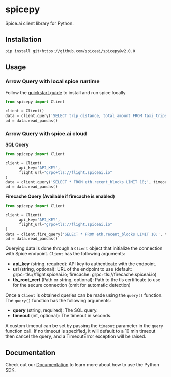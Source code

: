 # spicepy

Spice.ai client library for Python.

## Installation

```bash
pip install git+https://github.com/spiceai/spicepy@v2.0.0
```

## Usage

### Arrow Query with local spice runtime

Follow the [quickstart guide](https://github.com/spiceai/spiceai?tab=readme-ov-file#%EF%B8%8F-quickstart-local-machine) to install and run spice locally

```python
from spicepy import Client

client = Client()
data = client.query('SELECT trip_distance, total_amount FROM taxi_trips ORDER BY trip_distance DESC LIMIT 10;', timeout=5*60)
pd = data.read_pandas()
```

### Arrow Query with spice.ai cloud

**SQL Query**

```python
from spicepy import Client

client = Client(
      api_key='API_KEY',
      flight_url="grpc+tls://flight.spiceai.io"
)
data = client.query('SELECT * FROM eth.recent_blocks LIMIT 10;', timeout=5*60)
pd = data.read_pandas()
```

**Firecache Query (Available if firecache is enabled)**

```python
from spicepy import Client

client = Client(
      api_key='API_KEY',
      flight_url="grpc+tls://flight.spiceai.io"
)
data = client.fire_query('SELECT * FROM eth.recent_blocks LIMIT 10;', timeout=5*60)
pd = data.read_pandas()
```

Querying data is done through a `Client` object that initialize the connection with Spice endpoint. `Client` has the following arguments:

- **api_key** (string, required): API key to authenticate with the endpoint.
- **url** (string, optional): URL of the endpoint to use (default: grpc+tls://flight.spiceai.io; firecache: grpc+tls://firecache.spiceai.io)
- **tls_root_cert** (Path or string, optional): Path to the tls certificate to use for the secure connection (omit for automatic detection)

Once a `Client` is obtained queries can be made using the `query()` function. The `query()` function has the following arguments:

- **query** (string, required): The SQL query.
- **timeout** (int, optional): The timeout in seconds.

A custom timeout can be set by passing the `timeout` parameter in the `query` function call. If no timeout is specified, it will default to a 10 min timeout then cancel the query, and a TimeoutError exception will be raised.

## Documentation

Check out our [Documentation](https://docs.spice.ai/sdks/python-sdk) to learn more about how to use the Python SDK.
